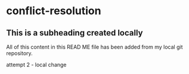 # conflict-resolution


## This is a subheading created locally

All of this content in this READ ME file has been added from my local git repository. 

attempt 2 - local change
